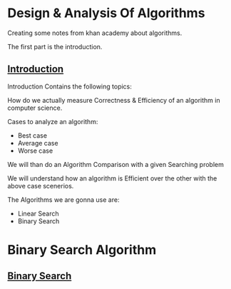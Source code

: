 # Design & Analysis Of Algorithms
Creating some notes from khan academy about algorithms.

The first part is the introduction.

## [Introduction](https://github.com/Habib0308/Algorithms-Khan-Academy/blob/master/Intoduction/Algorithms.md)

Introduction Contains the following topics:

How do we actually measure Correctness & Efficiency of an algorithm in computer science.

Cases to analyze an algorithm:

* Best case
* Average case
* Worse case

We will than do an Algorithm Comparison with a given Searching problem 

We will understand how an algorithm is Efficient over the other with the above case scenerios.

The Algorithms we are gonna use are:
* Linear Search
* Binary Search


# Binary Search Algorithm
## [Binary Search](https://github.com/Habib0308/Algorithms-Khan-Academy/blob/master/Binary%20Search/Intro%20Binary%20Search.md)
